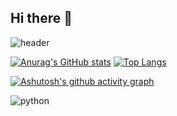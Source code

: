 ## Hi there 👋

![header](https://capsule-render.vercel.app/api?type=venom&color=gradient&height=200&text=Hello%Mungio%Github👋&fontcolor=FFFFFF0&animation=twinkling&stroke=000000)

[![Anurag's GitHub stats](https://github-readme-stats.vercel.app/api?username=mun-gio&count_private=true&show_icons=true&theme=dark&width=40)](https://github.com/anuraghazra/github-readme-stats)
[![Top Langs](https://github-readme-stats.vercel.app/api/top-langs/?username=mun-gio&layout=compact&theme=dark)](https://github.com/anuraghazra/github-readme-stats)

[![Ashutosh's github activity graph](https://github-readme-activity-graph.vercel.app/graph?username=Ashutosh00710&theme=dracula)](https://github.com/ashutosh00710/github-readme-activity-graph)

![python](https://img.shields.io/badge/python-3670A0?style=for-the-badge&logo=python&logoColor=ffdd54)
